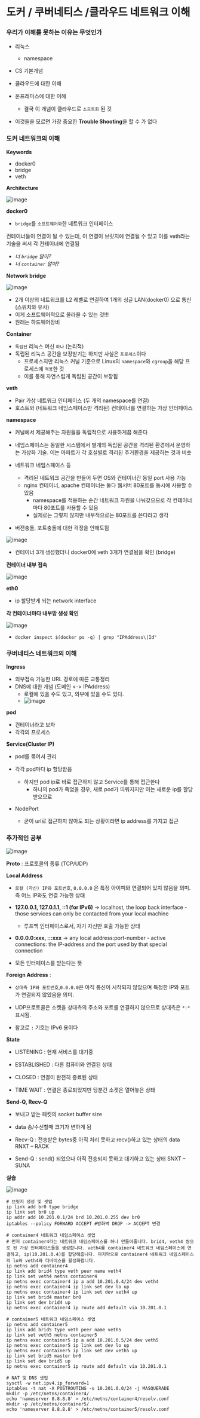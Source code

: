 #  도커 / 쿠버네티스 /클라우드 네트워크 이해



### 우리가 이해를 못하는 이유는 무엇인가

- 리눅스
  - namespace

- CS 기본개념
- 클라우드에 대한 이해
- 온프레미스에 대한 이해
  - 결국 이 개념이 클라우드로 `소프트화` 된 것
- 이것들을 모르면 가장 중요한 **Trouble Shooting**을 할 수 가 없다



### 도커 네트워크의 이해



**Keywords**

- docker0
- bridge
- veth



**Architecture**

![image](https://user-images.githubusercontent.com/47052106/163109725-c30c39a1-3834-4774-bfcb-7f2ae9d2b016.png)

**docker0**

- `bridge`를 `소프트웨어화`한 네트워크 인터페이스



컨테이너들이 연결이 될 수 있는데, 이 연결이 브릿지에 연결될 수 있고 이를 veth라는 기술을 써서 각 컨테이너에 연결됨

- *너 `bridge` 알아?*
- *너 `container` 알아?*



**Network bridge**

![image](https://user-images.githubusercontent.com/47052106/163110156-8b406743-ecc8-4109-8ae6-71520d640976.png)

- 2개 이상의 네트워크를 L2 레벨로 연결하여 1개의 싱글 LAN(docker0) 으로 통신 (스위치와 유사)
- 이게 소프트웨어적으로 올라올 수 있는 것!!!
- 원래는 하드웨어장비



**Container**

- `독립된` 리눅스 머신 `하나` (논리적)
- 독립된 리눅스 공간을 보장받기는 하지만 사실은 `프로세스`이다
  - 프로세스지만 리눅스 커널 기준으로 Linux의 `namespace`와 `cgroup`을 해당 프로세스에 `적용`한 것
  - 이를 통해 자연스럽게 독립된 공간이 보장됨



**veth**

- Pair 가상 네트워크 인터페이스 (두 개의 namespace를 연결)
- 호스트와 (네트워크 네임스페이스만 격리된) 컨테이너를 연결하는 가상 인터페이스



**namespace**

- 커널에서 제공해주는 자원들을 독립적으로 사용하게끔 해준다

- 네임스페이스는 동일한 시스템에서 별개의 독립된 공간을 격리된 환경에서 운영하는 가상화 기술. 이는 아파트가 각 호실별로 격리된 주거환경을 제공하는 것과 비슷
- 네트워크 네임스페이스 등
  - 격리된 네트워크 공간을 만들어 두면 OS와 컨테이너간 동일 port 사용 가능
  - nginx 컨테이너, apache 컨테이너는 둘다 웹서버 80포트를 동시에 사용할 수 있음
    - namespace를 적용하는 순간 네트워크 자원을 나눠갖으므로 각 컨테이너마다 80포트를 사용할 수 있음
    - 실제로는 그렇지 않지만 내부적으로는 80포트를 쓴다라고 생각
- 버젼충돌, 포트충돌에 대한 걱정을 안해도됨



![image](https://user-images.githubusercontent.com/47052106/163113226-bb56c220-89c5-495f-b197-e79f09d85524.png)

- 컨테이너 3개 생성했더니 docker0에 veth 3개가 연결됨을 확인 (bridge)



**컨테이너 내부 접속**

![image](https://user-images.githubusercontent.com/47052106/163114009-16668d79-ed85-4659-80be-d68b0497ab04.png)

**eth0**

- ip 할당받게 되는 network interface



**각 컨테이너마다 내부망 생성 확인**

![image](https://user-images.githubusercontent.com/47052106/163114638-e0717b7b-279c-48e8-bb2f-dfec5050d62b.png)

- `docker inspect $(docker ps -q) | grep "IPAddress\|Id"`





### 쿠버네티스 네트워크의 이해



**Ingress**

- 외부접속 가능한 URL 경로에 따른 교통정리
- DNS에 대한 개념 (도메인 <-> IPAddress)
  - 로컬에 있을 수도 있고, 외부에 있을 수도 있다.
  - ![image](https://user-images.githubusercontent.com/47052106/163115546-54288abb-32a0-453b-adc2-be85f6a0bdee.png)



**pod**

- 컨테이너라고 보자
- 각각의 프로세스



**Service(Cluster IP)**

- pod를 묶어서 관리

- 각각 pod마다 ip 할당받음
  - 하지만 pod ip로 바로 접근하지 않고 Service를 통해 접근한다
    - 하나의 pod가 죽었을 경우, 새로 pod가 띄워지지만 이는 새로운 ip를 할당받으므로

- NodePort
  - 굳이 url로 접근하지 않아도 되는 상황이라면 ip address를 가지고 접근



### 추가적인 공부

![image](https://user-images.githubusercontent.com/47052106/163145339-e889495b-0407-4315-8b28-ad95299ed244.png)

**Proto** : 프로토콜의 종류 (TCP/UDP)

 

**Local Address**  

- `로컬 (자신) IP와 포트번호`, `0.0.0.0` 은 특정 아이피와 연결되어 있지 않음을 의미. 즉 어느 IP와도 연결 가능한 상태

- **127.0.0.1, 127.0.1.1, ::1 (for IPv6)** → localhost, the loop back interface - those services can only be contacted from your local machine
  - 루프백 인터페이스로서, 자기 자신만 호출 가능한 상태
-  **0.0.0.0:xxx, :::xxx** → any local address:port-number - active connections: the IP-address and the port used by that special connection
  - 모든 인터페이스를 받는다는 뜻

 

**Foreign Address**  :

- `상대측 IP와 포트번호`,` 0.0.0.0 `은 아직 통신이 시작되지 않았으며 특정한 IP와 포트가 연결되지 않았음을 의미.

- UDP프로토콜은 소켓을 상대측의 주소와 포트를 연결하지 않으므로 상대측은 `*:*` 표시됨.
- 참고로 `:` 기호는 IPv6 용이다

 

**State**

- LISTENING : 현재 서비스를 대기중 

- ESTABLISHED : 다른 컴퓨터와 연결된 상태

- CLOSED : 연결이 완전히 종료된 상태

- TIME WAIT : 연결은 종료되었지만 당분간 소켓은 열어놓은 상태

 

**Send-Q, Recv-Q**

- 보내고 받는 패킷의 socket buffer size

- data 송/수신할때 크기가 변하게 됨

- Recv-Q : 전송받은 bytes중 아직 처리 못하고 recv()하고 있는 상태의 data RNXT – RACK 

- Send-Q : send() 되었으나 아직 전송되지 못하고 대기하고 있는 상태 SNXT – SUNA 





**실습**

![image](https://user-images.githubusercontent.com/47052106/163181979-48f3c11c-9c07-48ce-a298-e56f285ffc9b.png)



```
# 브릿지 생성 및 셋업
ip link add br0 type bridge
ip link set br0 up
ip addr add 10.201.0.1/24 brd 10.201.0.255 dev br0
iptables --policy FORWARD ACCEPT #방화벽 DROP -> ACCEPT 변경

# container4 네트워크 네임스페이스 셋업
# 먼저 container4라는 네트워크 네임스페이스를 하나 만들어줍니다. brid4, veth4 쌍으로 된 가상 인터페이스들을 생성합니다. veth4를 container4 네트워크 네임스페이스에 연결하고, ip(10.201.0.4)를 할당해줍니다. 마지막으로 container4 네트워크 네임스페이스의 lo와 veth4와 디바이스를 활성화합니다.
ip netns add container4
ip link add brid4 type veth peer name veth4
ip link set veth4 netns container4
ip netns exec container4 ip a add 10.201.0.4/24 dev veth4
ip netns exec container4 ip link set dev lo up
ip netns exec container4 ip link set dev veth4 up
ip link set brid4 master br0
ip link set dev brid4 up
ip netns exec container4 ip route add default via 10.201.0.1

# container5 네트워크 네임스페이스 셋업
ip netns add container5
ip link add brid5 type veth peer name veth5
ip link set veth5 netns container5
ip netns exec container5 ip a add 10.201.0.5/24 dev veth5
ip netns exec container5 ip link set dev lo up
ip netns exec container5 ip link set dev veth5 up
ip link set brid5 master br0
ip link set dev brid5 up
ip netns exec container5 ip route add default via 10.201.0.1

# NAT 및 DNS 셋업
sysctl -w net.ipv4.ip_forward=1
iptables -t nat -A POSTROUTING -s 10.201.0.0/24 -j MASQUERADE
mkdir -p /etc/netns/container4/
echo 'nameserver 8.8.8.8' > /etc/netns/container4/resolv.conf
mkdir -p /etc/netns/container5/
echo 'nameserver 8.8.8.8' > /etc/netns/container5/resolv.conf
```

